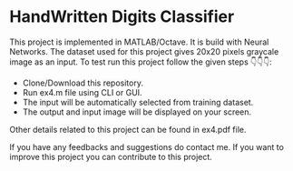 # HandWritten Digits Classifier

This project is implemented in MATLAB/Octave. It is build with Neural Networks. The dataset used for this project gives 20x20 pixels graycale image as an input. To test run this project follow the given steps 👇👇👇:
* Clone/Download this repository.
* Run ex4.m file using CLI or GUI.
* The input will be automatically selected from training dataset.
* The output and input image will be displayed on your screen.

Other details related to this project can be found in ex4.pdf file.

If you have any feedbacks and suggestions do contact me. If you want to improve this project you can contribute to this project.
